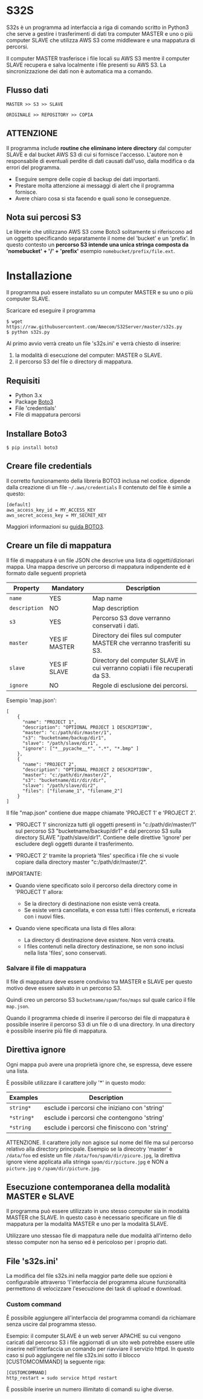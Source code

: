 # S32S

S32s è un programma ad interfaccia a riga di comando scritto in Python3
che serve a gestire i trasferimenti di dati tra computer MASTER
e uno o più computer SLAVE che utilizza AWS S3
come middleware e una mappatura di percorsi.

Il computer MASTER trasferisce i file locali su AWS S3
mentre il computer SLAVE recupera e salva localmente i file presenti su AWS S3.
La sincronizzazione dei dati non è automatica ma a comando.

## Flusso dati

```
MASTER >> S3 >> SLAVE

ORIGINALE >> REPOSITORY >> COPIA
```

## ATTENZIONE

Il programma include **routine che eliminano intere directory** dal computer SLAVE
e dal bucket AWS S3 di cui si fornisce l'accesso. 
L'autore non è responsabile di eventuali perdite di dati causati
dall'uso, dalla modifica o da errori del programma.

- Eseguire sempre delle copie di backup dei dati importanti. 
- Prestare molta attenzione ai messaggi di alert che il programma fornisce.
- Avere chiaro cosa si sta facendo e quali sono le conseguenze.

## Nota sui percosi S3

Le librerie che utilizzano AWS S3 come Boto3 solitamente si riferiscono 
ad un oggetto specificando separatamente il nome del 'bucket' e un 'prefix'. 
In questo contesto un **percorso S3 intende 
una unica stringa composta da 'nomebucket' + '/' + 'prefix'**
esempio `nomebucket/prefix/file.ext`. 


# Installazione

Il programma può essere installato su un computer MASTER e su uno o più computer SLAVE.

Scaricare ed eseguire il programma

```
$ wget https://raw.githubusercontent.com/Amecom/S32Server/master/s32s.py
$ python s32s.py
```

Al primo avvio verrà creato un file 's32s.ini' e verrà chiesto di inserire:

1) la modalità di esecuzione del computer: MASTER o SLAVE.
2) il percorso S3 del file o directory di mappatura.


## Requisiti

- Python 3.x
- Package [Boto3](https://github.com/boto/boto3)
- File 'credentials'
- File di mappatura percorsi

## Installare Boto3

```
$ pip install boto3
```

## Creare file credentials


Il corretto funzionamento della libreria BOTO3 inclusa nel codice.
dipende dalla creazione di un file ```~/.aws/credentials```
Il contenuto del file è simile a questo:

```
[default]
aws_access_key_id = MY_ACCESS_KEY
aws_secret_access_key = MY_SECRET_KEY
```

Maggiori informazioni su [guida BOTO3](https://github.com/boto/boto3).

## Creare un file di mappatura

Il file di mappatura è un file JSON che descrive una lista di oggetti/dizionari mappa.
Una mappa descrive un percorso di mappatura indipendente ed è formato dalle seguenti proprietà

| Property | Mandatory | Description |
| --- | --- | --- |
| `name` | YES | Map name |
| `description` | NO  | Map description |
| `s3` | YES | Percorso S3 dove verranno conservati i dati. |
| `master` | YES IF MASTER | Directory dei files sul computer MASTER che verranno trasferiti su S3. |
| `slave` | YES IF SLAVE | Directory del computer SLAVE in cui verranno copiati i file recuperati da S3. |
| `ignore` | NO | Regole di esclusione dei percorsi. |

Esempio 'map.json':
```
[
    {
      "name": "PROJECT 1",
      "description": "OPTIONAL PROJECT 1 DESCRIPTION",
      "master": "c:/path/dir/master/1",
      "s3": "bucketname/backup/dir1",
      "slave": "/path/slave/dir1",
      "ignore": ["*__pycache__*", ".*", "*.bmp" ]
    },
    {
      "name": "PROJECT 2",
      "description": "OPTIONAL PROJECT 2 DESCRIPTION",
      "master": "c:/path/dir/master/2",
      "s3": "bucketname/dir/dir/dir",
      "slave": "/path/slave/dir2",
	  "files": ["filename_1", "filename_2"]
    }
]
```

Il file "map.json" contiene due mappe chiamate 'PROJECT 1' e 'PROJECT 2'.

- 'PROJECT 1' sincronizza tutti gli oggetti presenti in "c:/path/dir/master/1"
sul percorso S3 "bucketname/backup/dir1" e dal percorso S3 sulla directory SLAVE "/path/slave/dir1".
Contiene delle direttive 'ignore' per escludere degli oggetti durante il trasferimento.

- 'PROJECT 2' tramite la proprietà 'files' specifica i file che si vuole copiare dalla directory master "c:/path/dir/master/2".

IMPORTANTE:

- Quando viene specificato solo il percorso della directory come in 'PROJECT 1' allora:
	- Se la directory di destinazione non esiste verrà creata.
	- Se esiste verrà cancellata, e con essa tutti i files contenuti, e ricreata con i nuovi files.

- Quando viene specificata una lista di files allora:
	- La directory di destinazione deve esistere. Non verrà creata.
	- I files contenuti nella directory destinazione, se non sono inclusi nella lista 'files', sono conservati.

### Salvare il file di mappatura

Il file di mappatura deve essere condiviso tra MASTER e SLAVE per questo motivo
deve essere salvato in un percorso S3.

Quindi creo un percorso S3 `bucketname/spam/foo/maps` sul quale carico il file `map.json`.

Quando il programma chiede di inserire il percorso dei file di mappatura
è possibile inserire il percorso S3 di un file o di una directory.
In una directory è possibile inserire più file di mappatura.


## Direttiva ignore

Ogni mappa può avere una proprietà ignore che, se espressa, deve essere una lista.

È possibile utilizzare il carattere jolly '*' in questo modo:

| Examples | Description |
| --- | --- |
| `string*` | esclude i percorsi che iniziano con 'string' |
| `*string*`| esclude i percorsi che contengono 'string' |
| `*string` | esclude i percorsi che finiscono con 'string' |


ATTENZIONE. Il carattere jolly non agisce sul nome del file ma sul percorso relativo
alla directory principale. Esempio se la direcotry 'master' è `/data/foo`
ed esiste un file `/data/foo/spam/dir/picure.jpg`, la direttiva ignore viene applicata
alla stringa `spam/dir/picture.jpg` e NON a `picture.jpg` o `/spam/dir/picture.jpg`.

## Esecuzione contemporanea della modalità MASTER e SLAVE

Il programma può essere utilizzato in uno stesso computer sia in modalità
MASTER che SLAVE. In questo caso è necessario
specificare un file di mappatura per la modalità MASTER e uno per la modalità SLAVE.

Utilizzare uno stessao file di mappatura nelle due modalità all'interno dello stesso computer
non ha senso ed è pericoloso per i proprio dati.


## File 's32s.ini'

La modifica del file s32s.ini nella maggior parte delle sue opzioni è configurabile
attraverso 'l'interfaccia del programma
alcune funzionalità permettono di velocizzare l'esecuzione dei task di upload e download.

### Custom command

È possibile aggiungere all'interfaccia del programma comandi da richiamare
senza uscire dal programma stesso.

Esempio: il computer SLAVE è un web server APACHE
su cui vengono caricati dal percorso S3 i file aggiornati di un sito web potrebbe
essere utile inserire nell'interfaccia un comando per riavviare il servizio httpd.
In questo caso si può aggiungere nel file s32s.ini sotto il blocco [CUSTOMCOMMAND]
la seguente riga:

```
[CUSTOMCOMMAND]
http_restart = sudo service httpd restart
```

È possibile inserire un numero illimitato di comandi su ighe diverse.
